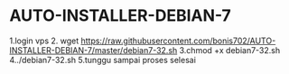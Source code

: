# AUTO-INSTALLER-DEBIAN-7
1.login vps
2. wget https://raw.githubusercontent.com/bonis702/AUTO-INSTALLER-DEBIAN-7/master/debian7-32.sh
3.chmod +x debian7-32.sh 
4../debian7-32.sh 
5.tunggu sampai proses selesai
